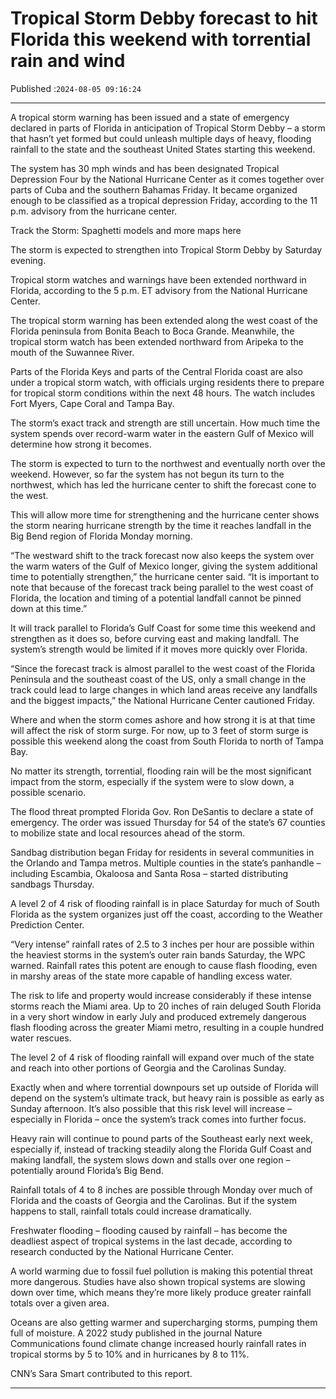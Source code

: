 # Tropical Storm Debby forecast to hit Florida this weekend with torrential rain and wind

Published :`2024-08-05 09:16:24`

---

A tropical storm warning has been issued and a state of emergency declared in parts of Florida in anticipation of Tropical Storm Debby – a storm that hasn’t yet formed but could unleash multiple days of heavy, flooding rainfall to the state and the southeast United States starting this weekend.

The system has 30 mph winds and has been designated Tropical Depression Four by the National Hurricane Center as it comes together over parts of Cuba and the southern Bahamas Friday. It became organized enough to be classified as a tropical depression Friday, according to the 11 p.m. advisory from the hurricane center.

Track the Storm: Spaghetti models and more maps here

The storm is expected to strengthen into Tropical Storm Debby by Saturday evening.

Tropical storm watches and warnings have been extended northward in Florida, according to the 5 p.m. ET advisory from the National Hurricane Center.

The tropical storm warning has been extended along the west coast of the Florida peninsula from Bonita Beach to Boca Grande. Meanwhile, the tropical storm watch has been extended northward from Aripeka to the mouth of the Suwannee River.

Parts of the Florida Keys and parts of the Central Florida coast are also under a tropical storm watch, with officials urging residents there to prepare for tropical storm conditions within the next 48 hours. The watch includes Fort Myers, Cape Coral and Tampa Bay.

The storm’s exact track and strength are still uncertain. How much time the system spends over record-warm water in the eastern Gulf of Mexico will determine how strong it becomes.

The storm is expected to turn to the northwest and eventually north over the weekend. However, so far the system has not begun its turn to the northwest, which has led the hurricane center to shift the forecast cone to the west.

This will allow more time for strengthening and the hurricane center shows the storm nearing hurricane strength by the time it reaches landfall in the Big Bend region of Florida Monday morning.

“The westward shift to the track forecast now also keeps the system over the warm waters of the Gulf of Mexico longer, giving the system additional time to potentially strengthen,” the hurricane center said. “It is important to note that because of the forecast track being parallel to the west coast of Florida, the location and timing of a potential landfall cannot be pinned down at this time.”

It will track parallel to Florida’s Gulf Coast for some time this weekend and strengthen as it does so, before curving east and making landfall. The system’s strength would be limited if it moves more quickly over Florida.

“Since the forecast track is almost parallel to the west coast of the Florida Peninsula and the southeast coast of the US, only a small change in the track could lead to large changes in which land areas receive any landfalls and the biggest impacts,” the National Hurricane Center cautioned Friday.

Where and when the storm comes ashore and how strong it is at that time will affect the risk of storm surge. For now, up to 3 feet of storm surge is possible this weekend along the coast from South Florida to north of Tampa Bay.

No matter its strength, torrential, flooding rain will be the most significant impact from the storm, especially if the system were to slow down, a possible scenario.

The flood threat prompted Florida Gov. Ron DeSantis to declare a state of emergency. The order was issued Thursday for 54 of the state’s 67 counties to mobilize state and local resources ahead of the storm.

Sandbag distribution began Friday for residents in several communities in the Orlando and Tampa metros. Multiple counties in the state’s panhandle – including Escambia, Okaloosa and Santa Rosa – started distributing sandbags Thursday.

A level 2 of 4 risk of flooding rainfall is in place Saturday for much of South Florida as the system organizes just off the coast, according to the Weather Prediction Center.

“Very intense” rainfall rates of 2.5 to 3 inches per hour are possible within the heaviest storms in the system’s outer rain bands Saturday, the WPC warned. Rainfall rates this potent are enough to cause flash flooding, even in marshy areas of the state more capable of handling excess water.

The risk to life and property would increase considerably if these intense storms reach the Miami area. Up to 20 inches of rain deluged South Florida in a very short window in early July and produced extremely dangerous flash flooding across the greater Miami metro, resulting in a couple hundred water rescues.

The level 2 of 4 risk of flooding rainfall will expand over much of the state and reach into other portions of Georgia and the Carolinas Sunday.

Exactly when and where torrential downpours set up outside of Florida will depend on the system’s ultimate track, but heavy rain is possible as early as Sunday afternoon. It’s also possible that this risk level will increase – especially in Florida – once the system’s track comes into further focus.

Heavy rain will continue to pound parts of the Southeast early next week, especially if, instead of tracking steadily along the Florida Gulf Coast and making landfall, the system slows down and stalls over one region – potentially around Florida’s Big Bend.

Rainfall totals of 4 to 8 inches are possible through Monday over much of Florida and the coasts of Georgia and the Carolinas. But if the system happens to stall, rainfall totals could increase dramatically.

Freshwater flooding – flooding caused by rainfall – has become the deadliest aspect of tropical systems in the last decade, according to research conducted by the National Hurricane Center.

A world warming due to fossil fuel pollution is making this potential threat more dangerous. Studies have also shown tropical systems are slowing down over time, which means they’re more likely produce greater rainfall totals over a given area.

Oceans are also getting warmer and supercharging storms, pumping them full of moisture. A 2022 study published in the journal Nature Communications found climate change increased hourly rainfall rates in tropical storms by 5 to 10% and in hurricanes by 8 to 11%.

CNN’s Sara Smart contributed to this report.

---

